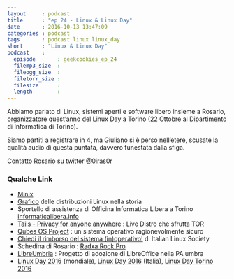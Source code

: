 ```yaml
---
layout     : podcast
title      : "ep 24 - Linux & Linux Day"
date       : 2016-10-13 13:47:09
categories : podcast
tags       : podcast linux linux_day
short      : "Linux & Linux Day"
podcast    :
  episode       : geekcookies_ep_24
  filemp3_size  :
  fileogg_size  :
  filetorr_size :
  filesize      :
  length        :
---
```


Abbiamo parlato di Linux, sistemi aperti e software libero insieme a Rosario, organizzatore quest’anno del Linux Day a Torino (22 Ottobre al Dipartimento di Informatica di Torino).

Siamo partiti a registrare in 4, ma Giuliano si è perso nell’etere, scusate la qualità audio di questa puntata, davvero funestata dalla sfiga.

Contatto Rosario su twitter [@0iras0r](https://twitter.com/0iras0r)  

<!-- more -->

### Qualche Link

- [Minix](https://it.wikipedia.org/wiki/MINIX)
- [Grafico](https://www.wikiwand.com/en/Linux_distribution) delle distribuzioni Linux nella storia
-  Sportello di assistenza di Officina Informatica Libera a Torino [informaticalibera.info](informaticalibera.info)
- [Tails - Privacy for anyone anywhere](https://tails.boum.org/) : Live Distro che sfrutta TOR
- [Qubes OS Project](https://www.qubes-os.org/) : un sistema operativo ragionevolmente sicuro
- [Chiedi il rimborso del sistema (in)operativo!](http://sistemainoperativo.it/) di Italian Linux Society
- Schedina di Rosario : [Radxa Rock Pro](https://www.seeedstudio.com/Radxa-Rock-Pro-p-1979.html)
- [LibreUmbria](https://www.libreumbria.it/) : Progetto di adozione di LibreOffice nella PA umbra
- [Linux Day 2016](http://linuxday.org/) (mondiale), [Linux Day 2016](http://www.linuxday.it/) (Italia), [Linux Day Torino 2016](http://linuxdaytorino.org/2016/)

